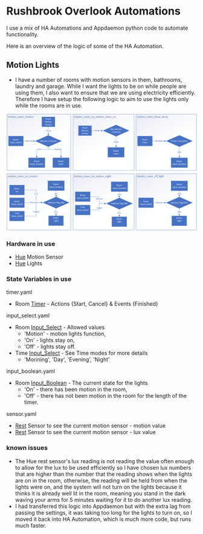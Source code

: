 # Rushbrook Overlook Automations

I use a mix of HA Automations and Appdaemon python code to automate functionality. 

Here is an overview of the logic of some of the HA Automation.

## Motion Lights

* I have a number of rooms with motion sensors in them, bathrooms, laundry and garage. While I want the lights to be on while people are using them, I also want to ensure that we are using electricity efficiently. Therefore I have setup the following logic to aim to use the lights only while the rooms are in use.

![Motion Lights](images/motionlights.png)

### Hardware in use

* [Hue](https://www2.meethue.com/en-au) Motion Sensor
* [Hue](https://www2.meethue.com/en-au) Lights

### State Variables in use

timer.yaml
* Room [Timer](https://www.home-assistant.io/components/timer/) - Actions {Start, Cancel} & Events {Finished} 

input_select.yaml
* Room [Input_Select](https://www.home-assistant.io/components/input_select/) - Allowed values 
    * 'Motion' - motion lights function, 
    * 'On' - lights stay on, 
    * 'Off' - lights stay off.
* Time [Input_Select](https://www.home-assistant.io/components/input_select/) - See Time modes for more details
    * 'Morining', 'Day', 'Evening', 'Night' 

input_boolean.yaml
* Room [Input_Boolean](https://www.home-assistant.io/components/input_boolean/) - The current state for the lights
    * 'On' - there has been motion in the room, 
    * 'Off' - there has not been motion in the room for the length of the timer.

sensor.yaml
* [Rest](https://www.home-assistant.io/components/sensor.rest/) Sensor to see the current motion sensor - motion value
* [Rest](https://www.home-assistant.io/components/sensor.rest/) Sensor to see the current motion sensor - lux value

### known issues

* The Hue rest sensor's lux reading is not reading the value often enough to allow for the lux to be used efficiently so I have chosen lux numbers that are higher than the number that the reading shows when the lights are on in the room, otherwise, the reading will be held from when the lights were on, and the system will not turn on the lights because it thinks it is already well lit in the room, meaning you stand in the dark waving your arms for 5 minutes waiting for it to do another lux reading.
* I had transferred this logic into Appdaemon but with the extra lag from passing the settings, it was taking too long for the lights to turn on, so I moved it back into HA Automation, which is much more code, but runs much faster.


